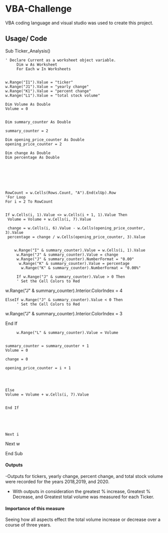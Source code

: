 # VBA-Challenge
VBA coding language and visual studio was used to create this project.

## Usage/ Code 
Sub Ticker_Analysis()

    ' Declare Current as a worksheet object variable.
         Dim w As Worksheet
         For Each w In Worksheets


    w.Range("I1").Value = "ticker"
    w.Range("J1").Value = "yearly change"
    w.Range("K1").Value = "percent change"
    w.Range("L1").Value = "total stock volume"

    Dim Volume As Double
    Volume = 0
    
    
    Dim summary_counter As Double

    summary_counter = 2
    
    Dim opening_price_counter As Double
    opening_price_counter = 2
    
    Dim change As Double
    Dim percentage As Double
    
    
     
    
    
    
    
    RowCount = w.Cells(Rows.Count, "A").End(xlUp).Row
    'For Loop
    For i = 2 To RowCount
    
    
    If w.Cells(i, 1).Value <> w.Cells(i + 1, 1).Value Then
     Volume = Volume + w.Cells(i, 7).Value
     
     change = w.Cells(i, 6).Value - w.Cells(opening_price_counter, 3).Value
     percentage = change / w.Cells(opening_price_counter, 3).Value
     
     
        w.Range("I" & summary_counter).Value = w.Cells(i, 1).Value
         w.Range("J" & summary_counter).Value = change
         w.Range("J" & summary_counter).NumberFormat = "0.00"
          w.Range("K" & summary_counter).Value = percentage
           w.Range("K" & summary_counter).NumberFormat = "0.00%"
          
         If w.Range("J" & summary_counter).Value > 0 Then
         ' Set the Cell Colors to Red
  w.Range("J" & summary_counter).Interior.ColorIndex = 4
  
  
    ElseIf w.Range("J" & summary_counter).Value < 0 Then
         ' Set the Cell Colors to Red
  w.Range("J" & summary_counter).Interior.ColorIndex = 3
  
  End If
  
  
        
         w.Range("L" & summary_counter).Value = Volume
         
         
    summary_counter = summary_counter + 1
    Volume = 0
    
    change = 0
    
    opening_price_counter = i + 1
    
    
    
    
    Else
    Volume = Volume + w.Cells(i, 7).Value
    
    
    End If
    
    
    
    
    
    Next i
    
    


 Next w

    
End Sub



#### Outputs 
-Outputs for tickers, yearly change, percent change, and total stock volume were recorded for the years 2018,2019, and 2020.
- With outputs in consideration the greatest % increase, Greatest % Decrease, and Greatest total volume was measured for each Ticker. 

#### Importance of this measure 
Seeing how all aspects effect the total volume increase or decrease over a course of three years. 
